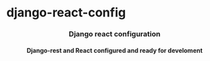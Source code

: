 # django-react-config
<h3 style='text-align: center;'> Django react configuration</h3>
<h4 style='text-align: center;'>Django-rest and React configured and ready for develoment</h4>
